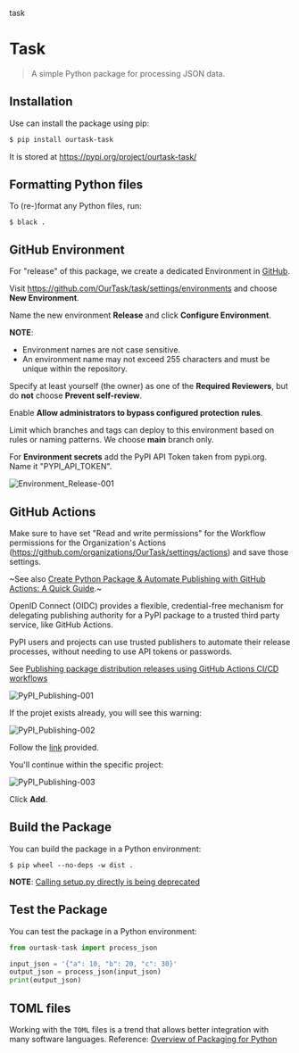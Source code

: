 task
# Task

> A simple Python package for processing JSON data.

## Installation

Use can install the package using pip:

```bash
$ pip install ourtask-task
```

It is stored at https://pypi.org/project/ourtask-task/

## Formatting Python files

To (re-)format any Python files, run:

```
$ black .
```

## GitHub Environment

For "release" of this package, we create a dedicated Environment in [GitHub](https://docs.github.com/en/actions/managing-workflow-runs-and-deployments/managing-deployments/managing-environments-for-deployment#creating-an-environment). 

Visit https://github.com/OurTask/task/settings/environments and choose **New Environment**. 

Name the new environment **Release** and click **Configure Environment**. 

**NOTE**:<br/>
- Environment names are not case sensitive. 
- An environment name may not exceed 255 characters and must be unique within the repository.

Specify at least yourself (the owner) as one of the **Required Reviewers**, but do **not** choose **Prevent self-review**.

Enable **Allow administrators to bypass configured protection rules**.

Limit which branches and tags can deploy to this environment based on rules or naming patterns. We choose **main** branch only.

For **Environment secrets** add the PyPI API Token taken from pypi.org. Name it "PYPI_API_TOKEN".

![Environment_Release-001](https://github.com/user-attachments/assets/46ecc414-73f1-4981-814e-1600adb25288)

## GitHub Actions

Make sure to have set "Read and write permissions" for the Workflow permissions for the Organization's Actions (https://github.com/organizations/OurTask/settings/actions) and save those settings. 

~See also [Create Python Package & Automate Publishing with GitHub Actions: A Quick Guide](https://medium.com/@pallavisinha12/create-python-package-automate-publishing-with-github-actions-a-quick-guide-35b82aa4684c).~

OpenID Connect (OIDC) provides a flexible, credential-free mechanism for delegating publishing authority for a PyPI package to a trusted third party service, like GitHub Actions.

PyPI users and projects can use trusted publishers to automate their release processes, without needing to use API tokens or passwords.

See [Publishing package distribution releases using GitHub Actions CI/CD workflows](https://packaging.python.org/en/latest/guides/publishing-package-distribution-releases-using-github-actions-ci-cd-workflows/)

![PyPI_Publishing-001](https://github.com/user-attachments/assets/b54c5eab-f6ab-414e-b358-9c5dcfa515ea)

If the projet exists already, you will see this warning:

![PyPI_Publishing-002](https://github.com/user-attachments/assets/b9aaa415-1bbe-4cc2-a100-ca459b09d182)

Follow the [link](https://pypi.org/manage/project/ourtask_task/settings/publishing/?project_name=ourtask_task&owner=OurTask&repository=task&workflow_filename=publish.yml&environment=release&provider=github) provided.

You'll continue within the specific project:

![PyPI_Publishing-003](https://github.com/user-attachments/assets/ebc88517-5b68-4318-8534-d3fffa1feaab)

Click **Add**.



## Build the Package

You can build the package in a Python environment:

```
$ pip wheel --no-deps -w dist .
```

**NOTE**: [Calling setup.py directly is being deprecated](https://stackoverflow.com/questions/73257839/setup-py-install-is-deprecated-warning-shows-up-every-time-i-open-a-terminal-i)

## Test the Package

You can test the package in a Python environment:

```python
from ourtask-task import process_json

input_json = '{"a": 10, "b": 20, "c": 30}'
output_json = process_json(input_json)
print(output_json)
```

## TOML files

Working with the ```TOML``` files is a trend that allows better integration with many software languages. Reference: [Overview of Packaging for Python](https://packaging.python.org/en/latest/overview/)
